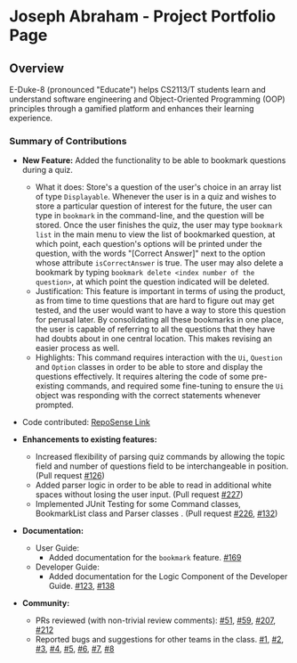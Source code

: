 # Joseph Abraham - Project Portfolio Page

## Overview
E-Duke-8 (pronounced "Educate") helps CS2113/T students learn and understand software engineering and Object-Oriented Programming (OOP) principles through a gamified platform and enhances their learning experience. 


### Summary of Contributions

- **New Feature:** Added the functionality to be able to bookmark questions during a quiz.
    - What it does: Store's a question of the user's choice in an array list of type `Displayable`. Whenever the user is in a quiz and wishes to store a particular question of interest for the future, the user can
    type in `bookmark` in the command-line, and the question will be stored. Once the user finishes the quiz, the user may type `bookmark list` in the main menu to view the list of bookmarked question,
    at which point, each question's options will be printed under the question, with the words "[Correct Answer]" next to the option whose attribute `isCorrectAnswer` is true.
    The user may also delete a bookmark by typing `bookmark delete <index number of the question>`, at which point the question indicated will be deleted.
    - Justification: This feature is important in terms of using the product, as from time to time questions that are hard to figure out may get tested, and the user
    would want to have a way to store this question for perusal later. By consolidating all these bookmarks in one place, the user is capable of referring to all the questions that they have had doubts about
    in one central location. This makes revising an easier process as well.
    - Highlights: This command requires interaction with the `Ui`, `Question` and `Option` classes in order to be able to store and display the questions effectively. It requires altering the code of some pre-existing
    commands, and required some fine-tuning to ensure the `Ui` object was responding with the correct statements whenever prompted.
    
- Code contributed: [RepoSense Link](https://nus-cs2113-ay2021s1.github.io/tp-dashboard/#breakdown=true&search=&sort=groupTitle&sortWithin=title&since=2020-09-27&timeframe=commit&mergegroup=&groupSelect=groupByRepos&checkedFileTypes=docs~functional-code~test-code~other&tabOpen=true&tabType=authorship&tabAuthor=josephhhhhhhhh&tabRepo=AY2021S1-CS2113T-F12-3%2Ftp%5Bmaster%5D&authorshipIsMergeGroup=false&authorshipFileTypes=docs~functional-code~test-code~other)
    
- **Enhancements to existing features:**
    - Increased flexibility of parsing quiz commands by allowing the topic field and number of questions field to be interchangeable in position. (Pull request [#126](https://github.com/AY2021S1-CS2113T-F12-3/tp/pull/126))
    - Added parser logic in order to be able to read in additional white spaces without losing the user input. (Pull request [#227](https://github.com/AY2021S1-CS2113T-F12-3/tp/pull/227))
    - Implemented JUnit Testing for some Command classes, BookmarkList class and Parser classes  . (Pull request [#226](https://github.com/AY2021S1-CS2113T-F12-3/tp/pull/226), [#132](https://github.com/AY2021S1-CS2113T-F12-3/tp/pull/132))
    
- **Documentation:**
    - User Guide:
        - Added documentation for the `bookmark` feature. [#169](https://github.com/AY2021S1-CS2113T-F12-3/tp/pull/169)
    - Developer Guide:
        - Added documentation for the Logic Component of the Developer Guide. [#123](https://github.com/AY2021S1-CS2113T-F12-3/tp/pull/123), [#138](https://github.com/AY2021S1-CS2113T-F12-3/tp/pull/138)  

- **Community:**
    - PRs reviewed (with non-trivial review comments): [#51](https://github.com/AY2021S1-CS2113T-F12-3/tp/pull/51), [#59](https://github.com/AY2021S1-CS2113T-F12-3/tp/pull/59), [#207](https://github.com/AY2021S1-CS2113T-F12-3/tp/pull/207), [#212](https://github.com/AY2021S1-CS2113T-F12-3/tp/pull/212)
    - Reported bugs and suggestions for other teams in the class. [#1](https://github.com/josephhhhhhhhh/ped/issues/1), [#2](https://github.com/josephhhhhhhhh/ped/issues/2), [#3](https://github.com/josephhhhhhhhh/ped/issues/3), [#4](https://github.com/josephhhhhhhhh/ped/issues/4), [#5](https://github.com/josephhhhhhhhh/ped/issues/5), [#6](https://github.com/josephhhhhhhhh/ped/issues/6), [#7](https://github.com/josephhhhhhhhh/ped/issues/7), [#8](https://github.com/josephhhhhhhhh/ped/issues/8)